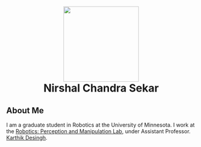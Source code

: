 <h1 align="center"> <img src="https://github.com/NirshalNiru/NirshalNiru/blob/086c421536d1b0e77569560e921c72eeac3533d3/hi.png" width = "200px">
<br>
Nirshal Chandra Sekar
</h1>

<h2> 
About Me
</h2>

I am a graduate student in Robotics at the University of Minnesota. I work at the [Robotics: Perception and Manipulation Lab](https://rpm-lab.github.io/), under Assistant Professor. [Karthik Desingh](https://karthikdesingh.com/).


